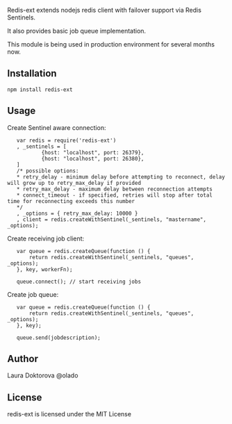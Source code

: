 Redis-ext extends nodejs redis client with failover support via Redis Sentinels.

It also provides basic job queue implementation.

This module is being used in production environment for several months now.

## Installation
	npm install redis-ext
	
## Usage

   Create Sentinel aware connection:
 ```
	var redis = require('redis-ext')
	, _sentinels = [
			{host: "localhost", port: 26379},
			{host: "localhost", port: 26380},
	]
	/* possible options:
	* retry_delay - minimum delay before attempting to reconnect, delay will grow up to retry_max_delay if provided
	* retry_max_delay - maximum delay between reconnection attempts
	* connect_timeout - if specified, retries will stop after total time for reconnecting exceeds this number 
	*/
	, _options = { retry_max_delay: 10000 }
	, client = redis.createWithSentinel(_sentinels, "mastername", _options);

 ```
   Create receiving job client:
 ```
	var queue = redis.createQueue(function () {
		return redis.createWithSentinel(_sentinels, "queues", _options);
	}, key, workerFn);

	queue.connect(); // start receiving jobs
 ```
   Create job queue:
 ```
	var queue = redis.createQueue(function () {
		return redis.createWithSentinel(_sentinels, "queues", _options);
	}, key);

	queue.send(jobdescription);
 ```
 
## Author
Laura Doktorova @olado

## License
redis-ext is licensed under the MIT License
